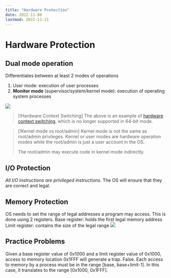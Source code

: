 ```yaml
---
title: "Hardware Protection"
date: 2022-11-08
lastmod: 2022-11-21
---
```

# Hardware Protection
## Dual mode operation
Differentiates between at least 2 modes of operations
1. User mode: execution of user processes
2. __Monitor mode__ (supervisor/system/kernel mode): execution of operating system processes

![](https://i.imgur.com/sXUhGdk.png)

>[!Hardware Context Switching]
> The above is an example of [hardware context switching](Notes/Context%20Switch.md), which is no longer supported in 64-bit mode.

> [!Kernel mode vs root/admin]
> Kernel mode is not the same as root/admin privileges. Kernel or user modes are hardware operation modes while the root/admin is just a user account in the OS. 
> 
> The root/admin may execute code in kernel mode indirectly.
## I/O Protection
_All I/O instructions are privileged instructions._ The OS will ensure that they are correct and legal.
## Memory Protection
OS needs to set the range of legal addresses a program may access. This is done using 2 registers.
Base register: holds the first legal memory address
Limit register: contains the size of the legal range
![](https://i.imgur.com/gNNgytr.png)
## Practice Problems
Given a base register value of 0x1000 and a limit register value of 0x1000, access to memory location 0x1FFF will generate a trap.
False. Each access to memory by a process must be in the range [base, base+limit-1]. In this case, it translates to the range [0x1000, 0x1FFF].
